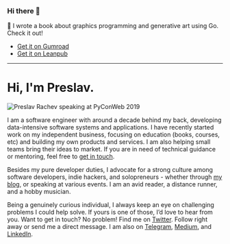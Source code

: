### Hi there 👋

🎉 I wrote a book about graphics programming and generative art using Go. Check it out!
- [Get it on Gumroad](https://gumroad.com/l/generative-art-in-golang)
- [Get it on Leanpub](https://leanpub.com/generative-art-in-golang)

---

# Hi, I'm Preslav.

![Preslav Rachev speaking at PyConWeb 2019](https://preslav.me/img/preslav_hu752f8e7becab6a21e985cd5baa3fbb5f_71955_1320x0_resize_q75_box.jpg)

I am a software engineer with around a decade behind my back, developing data-intensive software systems and applications. I have recently started work on my independent business, focusing on education (books, courses, etc) and building my own products and services. I am also helping small teams bring their ideas to market. If you are in need of technical guidance or mentoring, feel free to [get in touch](https://tally.so/r/mOavMw).

Besides my pure developer duties, I advocate for a strong culture among software developers, indie hackers, and solopreneurs - whether through [my blog](https://preslav.me), or speaking at various events. I am an avid reader, a distance runner, and a hobby musician.

Being a genuinely curious individual, I always keep an eye on challenging problems I could help solve. If yours is one of those, I’d love to hear from you. Want to get in touch? No problem! Find me on [Twitter](https://twitter.com/preslavrachev). Follow right away or send me a direct message. I am also on [Telegram](https://t.me/preslavrachev), [Medium](https://medium.com/@preslavrachev), and [LinkedIn](https://www.linkedin.com/in/preslavrachev/).
